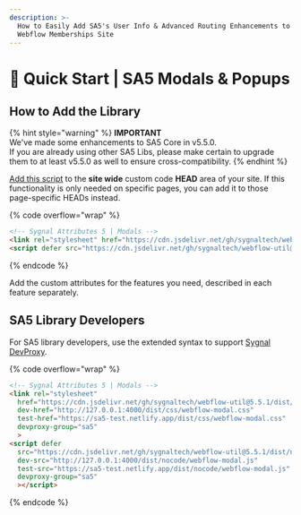 ```yaml
---
description: >-
  How to Easily Add SA5's User Info & Advanced Routing Enhancements to Your
  Webflow Memberships Site
---
```


# 🚀 Quick Start | SA5 Modals & Popups

## How to Add the Library   <a href="#step-1---add-the-library" id="step-1---add-the-library"></a>

{% hint style="warning" %}
**IMPORTANT** \
We've made some enhancements to SA5 Core in v5.5.0. \
If you are already using other SA5 Libs, please make certain to upgrade them to at least v5.5.0 as well to ensure cross-compatibility.&#x20;
{% endhint %}

[Add this script](../overview/how-to-add-custom-code.md) to the **site wide** custom code **HEAD** area of your site. If this functionality is only needed on specific pages, you can add it to those page-specific HEADs instead. &#x20;

{% code overflow="wrap" %}
```html
<!-- Sygnal Attributes 5 | Modals --> 
<link rel="stylesheet" href="https://cdn.jsdelivr.net/gh/sygnaltech/webflow-util@5.5.1/dist/css/webflow-modal.css"> 
<script defer src="https://cdn.jsdelivr.net/gh/sygnaltech/webflow-util@5.5.1/dist/nocode/webflow-modal.js"></script>
```
{% endcode %}

Add the custom attributes for the features you need, described in each feature separately. &#x20;

## SA5 Library Developers

For SA5 library developers, use the extended syntax to support [Sygnal DevProxy](https://engine.sygnal.com/devproxy).&#x20;

{% code overflow="wrap" %}
```html
<!-- Sygnal Attributes 5 | Modals --> 
<link rel="stylesheet" 
  href="https://cdn.jsdelivr.net/gh/sygnaltech/webflow-util@5.5.1/dist/css/webflow-modal.css"
  dev-href="http://127.0.0.1:4000/dist/css/webflow-modal.css"
  test-href="https://sa5-test.netlify.app/dist/css/webflow-modal.css"
  devproxy-group="sa5"
  > 
<script defer 
  src="https://cdn.jsdelivr.net/gh/sygnaltech/webflow-util@5.5.1/dist/nocode/webflow-modal.js"
  dev-src="http://127.0.0.1:4000/dist/nocode/webflow-modal.js"
  test-src="https://sa5-test.netlify.app/dist/nocode/webflow-modal.js"
  devproxy-group="sa5"
  ></script>
```
{% endcode %}















